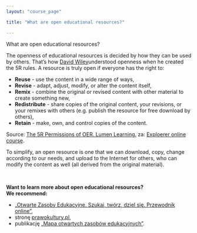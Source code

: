 ```yaml
---
layout: "course_page"

title: "What are open educational resources?"

---
```


<div class="text-center screen-title">
What are open educational resources?
</div>

<div class="screen-content">
  <p>The openness of educational resources is decided by how they can be used by others. That’s how <a class="content-link" href="https://en.wikipedia.org/wiki/David_A._Wiley"> David Wiley</a>understood openness when he created the 5R rules. A resource is truly open if everyone has the right to:</p>
  <p>
  <ul>
<li class="bullet"><strong>Reuse</strong> - use the content in a wide range of ways,</li>
<li class="bullet"><strong>Revise</strong> - adapt, adjust, modify, or alter the content itself,</li>
<li class="bullet"><strong>Remix</strong> - combine the original or revised content with other material to create something new,</li>
<li class="bullet"><strong>Redistribute</strong> - share copies of the original content, your revisions, or your remixes with others (e.g. publish the resource for free download by others),</li>
<li class="bullet"><strong>Retain</strong> - make, own, and control copies of the content.</li>
 </ul>
  </p>
  <p class="source">
 Source: <a class="content-link" href="http://lumenlearning.com/about-oer/">The 5R Permissions of OER. Lumen Learning.</a> za:  <a class="content-link" href="http://www.exploerercourse.org/">Exploerer online course</a>. 
  </p>

<p>
To simplify, an open resource is one that we can download, copy, change according to our needs,  and upload to the Internet for others, who can modify the content as well (all derived from the original material).</p>
&nbsp;
<p>
  <strong>Want to learn more about open educational resources?<br/> We recommend:</strong>
 </p> 
 
  <ul>
  <li class="bullet">&bdquo;<a class="content-link" target="_blank" href="https://koed.org.pl/interaktywny-przewodnik-oze/">Otwarte Zasoby Edukacyjne. Szukaj, twórz, dziel się. Przewodnik online&rdquo;</a>,</li>
<li class="bullet">stronę <a class="content-link" target="_blank" href="http://prawokultury.pl/publikacje/wolne-licencje/">prawokultury.pl</a>,</li>
  <li class="bullet"> publikację <a class="content-link" target="_blank" href="https://men.gov.pl/wp-content/uploads/2013/07/mapa_oze.pdf"> &bdquo;Mapa otwartych zasobów edukacyjnych&rdquo;</a>.</li>
</ul>
 
</div>  
